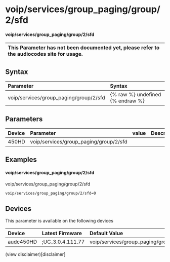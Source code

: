 ﻿---
description: voip/services/group_paging/group/2/sfd
search: false
---

# voip/services/group_paging/group/2/sfd

#### voip/services/group_paging/group/2/sfd


| This Parameter has not been documented yet, please refer to the audiocodes site for usage.  |
| :--- |

## Syntax
| Parameter | Syntax |
| :--- | :--- |
|voip/services/group_paging/group/2/sfd | {% raw %} undefined {% endraw %} |

## Parameters
|Device|Parameter|value|Description|
|:---|:---|:---|:---|
| 450HD | voip/services/group_paging/group/2/sfd |  |  |

## Examples
#### voip/services/group_paging/group/2/sfd

voip/services/group_paging/group/2/sfd

```
voip/services/group_paging/group/2/sfd=0
```

## Devices
This parameter is available on the following devices

| Device | Latest Firmware | Default Value |
|:---|:---|:---|
| audc450HD | ;UC_3.0.4.111.77 | voip/services/group_paging/group/2/sfd=0 

(view disclaimer)[disclaimer]
